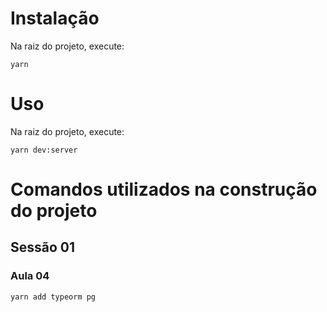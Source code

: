 # Instalação

Na raiz do projeto, execute:

```
yarn
```

# Uso

Na raiz do projeto, execute:

```
yarn dev:server
```

# Comandos utilizados na construção do projeto

## Sessão 01

### Aula 04

```
yarn add typeorm pg
```
